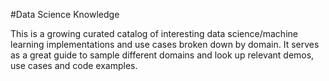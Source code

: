 #Data Science Knowledge

This is a growing curated catalog of interesting data science/machine learning implementations and use cases broken down by domain. It serves as a great guide to sample different domains and look up relevant demos, use cases and code examples. 